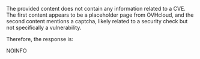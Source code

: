 The provided content does not contain any information related to a CVE. The first content appears to be a placeholder page from OVHcloud, and the second content mentions a captcha, likely related to a security check but not specifically a vulnerability.

Therefore, the response is:

NOINFO